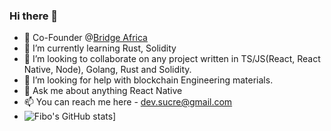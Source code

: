 ### Hi there 👋
- 🔭 Co-Founder @[Bridge Africa](www.bridge.africa)
- 🌱 I’m currently learning Rust, Solidity
- 👯 I’m looking to collaborate on any project written in TS/JS(React, React Native, Node), Golang, Rust and Solidity.
- 🤔 I’m looking for help with blockchain Engineering materials.
- 💬 Ask me about anything React Native
- 📫 You can reach me here - dev.sucre@gmail.com
- ![Fibo's GitHub stats](https://github-readme-stats.vercel.app/api?username=gmemmy)]
